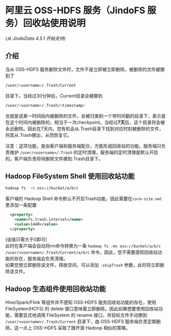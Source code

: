 # 阿里云 OSS-HDFS 服务（JindoFS 服务）回收站使用说明
*(从 JindoData 4.5.1 开始支持)*

## 介绍
当从 OSS-HDFS 服务删除文件时，文件不是立即被立即删除。被删除的文件被挪到了    
```bash
/user/<username>/.Trash/Current
```
目录下。当经过30分钟后，Current目录会被挪到    
 ```bash
/user/<username>/.Trash/<timestamp>
```
也就是说某一时间段内被删除的文件，会被归类到一个带时间戳的目录下，表示是在这个时间内被删除的，相当于一次checkpoint。当经过**7天**后，这个<timestamp>目录将会被永远删除。因此在7天内，您有机会从.Trash目录下找到对应时刻被删除的文件，将其从.Trash挪出，从而恢复它。

注意：这项功能，是由客户端和服务端配合，方能形成回收站的功能。服务端只负责维护 ```/user/<username>/.Trash``` 的定时清理，服务端的定时清理是默认开启的。客户端负责将待删除文件挪到.Trash目录下。

## Hadoop FileSystem Shell 使用回收站功能
```bash
hadoop fs -rm oss://bucket/a/b/c
```
客户端的 Hadoop Shell 命令默认不开启Trash功能，因此需要在`core-site.xml`里添加一条配置
```xml
  <property>
    <name>fs.trash.interval</name>
    <value>1440</value>
  </property>
```
(该值只需大于0即可)   
此时在客户端会自动将rm命令转换为一条 ```hadoop fs -mv oss://bucket/a/b/c /user/<username>/.Trash/Current/a/b/c```
命令，因此，您不需要感知回收站功能的存在，服务端会负责清理。    
如果您想立即删除该文件，释放空间，可以添加 ```-skipTrash``` 参数，此时将立即删除该文件。

## Hadoop 生态组件使用回收站功能
Hive/Spark/Flink 等组件并不感知 OSS-HDFS 服务回收站功能的存在，使用 FileSystem(HCFS) 的 delete 接口意味着立即删除。因此如果想要使用回收站功能，需要显式地调用 FileSystem 的 rename 接口，将目标文件手动挪到 ```/user/<username>/.Trash/Current``` 目录下，由 OSS-HDFS 服务端负责定期删除。这一点上 OSS-HDFS 采取了跟开源 Hadoop 相似的策略。
